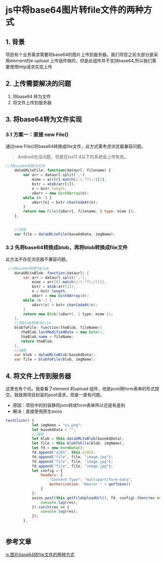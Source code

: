 # js中将base64图片转file文件的两种方式

## 1. 背景

项目有个业务需求需要将base64的图片上传到服务器。我们项目之前大部分是采用element的e-upload 上传组件做的，但是此组件并不支持base64,所以我们需要使用http请求实现上传

## 2. 上传需要解决的问题

1. 将base64 转为文件
2. 将文件上传到服务器

## 3. 将base64转为文件实现

### 3.1 方案一：直接 new File()

通过new File()将base64转换成file文件，此方式需考虑浏览器兼容问题。

>Android也没问题，但是在ios11.4以下的系统会上传失败。

```js
//将base64转换为文件
    dataURLtoFile: function(dataurl, filename) { 
	    var arr = dataurl.split(','),
	        mime = arr[0].match(/:(.*?);/)[1],
	        bstr = atob(arr[1]),
	        n = bstr.length,
	        u8arr = new Uint8Array(n);
	    while (n--) {
	        u8arr[n] = bstr.charCodeAt(n);
	    }
	    return new File([u8arr], filename, { type: mime });
	},
 
 
    //调用
    var file = dataURLtoFile(base64Data, imgName);

```

### 3.2 先将base64转换成blob，再将blob转换成file文件

此方法不存在浏览器不兼容问题。

```java
 //将base64转换为blob
    dataURLtoBlob: function(dataurl) { 
        var arr = dataurl.split(','),
            mime = arr[0].match(/:(.*?);/)[1],
            bstr = atob(arr[1]),
            n = bstr.length,
            u8arr = new Uint8Array(n);
        while (n--) {
            u8arr[n] = bstr.charCodeAt(n);
        }
        return new Blob([u8arr], { type: mime });
    },
    //将blob转换为file
    blobToFile: function(theBlob, fileName){
       theBlob.lastModifiedDate = new Date();
       theBlob.name = fileName;
       return theBlob;
    },
    //调用
    var blob = dataURLtoBlob(base64Data);
    var file = blobToFile(blob, imgName);
```

## 4. 将文件上传到服务器

这里也有个坑。我查看了element 的upload 组件，他是post用form表单的形式提交。我就用项目封装的post请求，但是一直有问题。

- 原因：项目中的封装静将json转成form表单所以还是有差别
- 解决：直接使用原生axios

```js
testClick() {
            let imgName = "ss.png";
            let base64Data = "";
            //调用
            let blob = this.dataURLtoBlob(base64Data);
            let file = this.blobToFile(blob, imgName);
            let fd = new FormData();
            fd.append("ajbh", this.ajbh);
            fd.append("file", file, "image.jpg");
            fd.append("file", file, "image.jpg");
            fd.append("file", file, "image.jpg");
            let config = {
                headers: {
                    "Content-Type": "multipart/form-data",
                    Authorization: "Bearer " + getToken()
                }
            };
            axios.post(this.getFileUploadUrl(), fd, config).then(res => {
                console.log(res);
            }).catch(res => {
                console.log(res);
            });
        },
   
```

## 参考文章

[js 图片base64转file文件的两种方式](https://blog.csdn.net/yin13037173186/article/details/83302628)

